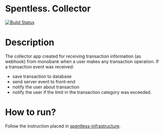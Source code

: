 # Spentless. Collector

[![Build Status](https://travis-ci.com/SpentlessInc/spentless-collector.svg?branch=master)](https://travis-ci.com/SpentlessInc/spentless-collector)

# Description
The collector app created for receiving transaction information (as webhook) from monobank when a user makes any transaction operation. If a transaction event was received:
* save transaction to database
* send server event to front-end
* notify the user about transaction
* notify the user if the limit in the transaction category was exceeded.

# How to run?
Follow the instruction placed in [spentless-infrastructure](https://github.com/SpentlessInc/spentless-infrastructure).
